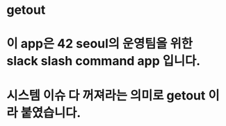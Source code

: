 # getout
# 이 app은 42 seoul의 운영팀을 위한 slack slash command app 입니다.
# 시스템 이슈 다 꺼져라는 의미로 getout 이라 붙였습니다.

